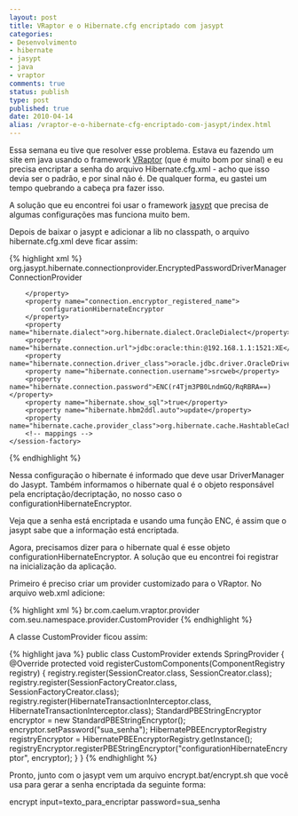 ```yaml
---
layout: post
title: VRaptor e o Hibernate.cfg encriptado com jasypt
categories:
- Desenvolvimento
- hibernate
- jasypt
- java
- vraptor
comments: true
status: publish
type: post
published: true
date: 2010-04-14
alias: /vraptor-e-o-hibernate-cfg-encriptado-com-jasypt/index.html
---
```

Essa semana eu tive que resolver esse problema. Estava eu fazendo um site em java usando o framework <a href="http://vraptor.caelum.com.br/" target="_blank">VRaptor</a> (que é muito bom por sinal) e eu precisa encriptar a senha do arquivo Hibernate.cfg.xml - acho que isso devia ser o padrão, e por sinal não é. De qualquer forma, eu gastei um tempo quebrando a cabeça pra fazer isso.

A solução que eu encontrei foi usar o framework <a href="http://www.jasypt.org/" target="_blank">jasypt</a> que precisa de algumas configurações mas funciona muito bem.

Depois de baixar o jasypt e adicionar a lib no classpath, o arquivo hibernate.cfg.xml deve ficar assim:

{% highlight xml %}
<hibernate-configuration>
    <session-factory>
        <property name="connection.provider_class">
            org.jasypt.hibernate.connectionprovider.EncryptedPasswordDriverManagerConnectionProvider

        </property>
        <property name="connection.encryptor_registered_name">
            configurationHibernateEncryptor
        </property>
        <property name="hibernate.dialect">org.hibernate.dialect.OracleDialect</property>
        <property name="hibernate.connection.url">jdbc:oracle:thin:@192.168.1.1:1521:XE</property>
        <property name="hibernate.connection.driver_class">oracle.jdbc.driver.OracleDriver</property>
        <property name="hibernate.connection.username">srcweb</property>
        <property name="hibernate.connection.password">ENC(r4Tjm3PB0LndmGQ/RqRBRA==)</property>
        <property name="hibernate.show_sql">true</property>
        <property name="hibernate.hbm2ddl.auto">update</property>
        <property name="hibernate.cache.provider_class">org.hibernate.cache.HashtableCacheProvider</property>
        <!-- mappings -->
    </session-factory>
</hibernate-configuration>
{% endhighlight %}

Nessa configuração o hibernate é informado que deve usar DriverManager do Jasypt. Também informamos o hibernate qual é o objeto responsável pela encriptação/decriptação, no nosso caso o configurationHibernateEncryptor.

Veja que a senha está encriptada e usando uma função ENC, é assim que o jasypt sabe que a informação está encriptada.

Agora, precisamos dizer para o hibernate qual é esse objeto configurationHibernateEncryptor. A solução que eu encontrei foi registrar na inicialização da aplicação.

Primeiro é preciso criar um provider customizado para o VRaptor. No arquivo web.xml adicione:

{% highlight xml %}
<context-param>
    <param-name>br.com.caelum.vraptor.provider</param-name>
    <param-value>com.seu.namespace.provider.CustomProvider</param-value>
</context-param>
{% endhighlight %}

A classe CustomProvider ficou assim:

{% highlight java %}
public class CustomProvider extends SpringProvider
{
    @Override
    protected void registerCustomComponents(ComponentRegistry registry) {
        registry.register(SessionCreator.class, SessionCreator.class);
        registry.register(SessionFactoryCreator.class, SessionFactoryCreator.class);
        registry.register(HibernateTransactionInterceptor.class,
            HibernateTransactionInterceptor.class);
        StandardPBEStringEncryptor encryptor = new StandardPBEStringEncryptor();
        encryptor.setPassword("sua_senha");
        HibernatePBEEncryptorRegistry registryEncryptor = HibernatePBEEncryptorRegistry.getInstance();
        registryEncryptor.registerPBEStringEncryptor("configurationHibernateEncryptor",
            encryptor);
    }
}
{% endhighlight %}

Pronto, junto com o jasypt vem um arquivo encrypt.bat/encrypt.sh que você usa para gerar a senha encriptada da seguinte forma:

encrypt input=texto_para_encriptar password=sua_senha
